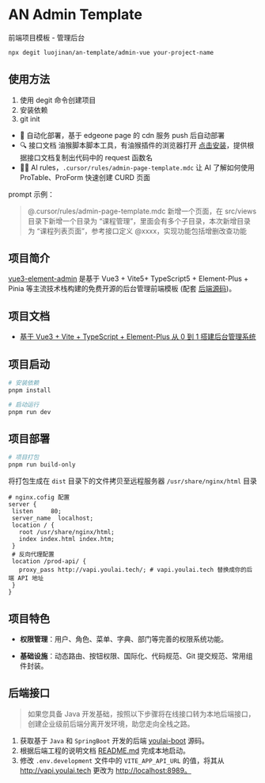 # AN Admin Template

前端项目模板 - 管理后台

```bash
npx degit luojinan/an-template/admin-vue your-project-name
```

## 使用方法

1. 使用 degit 命令创建项目
2. 安装依赖
3. git init

- 🤖 自动化部署，基于 edgeone page 的 cdn 服务 push 后自动部署
- 🔍 接口文档 油猴脚本脚本工具，有油猴插件的浏览器打开 [点击安装](https://raw.gitmirror.com/luojinan/an-monkey-tool/main/dist/an-tools-api.user.js)，提供根据接口文档复制出代码中的 request 函数名
- 🧑‍💻 AI rules，`.cursor/rules/admin-page-template.mdc` 让 AI 了解如何使用 ProTable、ProForm 快速创建 CURD 页面

prompt 示例：

> @.cursor/rules/admin-page-template.mdc 新增一个页面，在 src/views 目录下新增一个目录为 “课程管理”，里面会有多个子目录，本次新增目录为 “课程列表页面”，参考接口定义 @xxxx，实现功能包括增删改查功能

## 项目简介

[vue3-element-admin](https://github.com/youlaitech/vue3-element-admin) 是基于 Vue3 + Vite5+ TypeScript5 + Element-Plus + Pinia 等主流技术栈构建的免费开源的后台管理前端模板 (配套 [后端源码](https://gitee.com/youlaiorg/youlai-boot))。

## 项目文档

- [基于 Vue3 + Vite + TypeScript + Element-Plus 从 0 到 1 搭建后台管理系统](https://juejin.cn/post/7228990409909108793)

## 项目启动

```bash
# 安装依赖
pnpm install

# 启动运行
pnpm run dev
```

## 项目部署

```bash
# 项目打包
pnpm run build-only
```

将打包生成在 `dist` 目录下的文件拷贝至远程服务器 `/usr/share/nginx/html` 目录

```text
# nginx.cofig 配置
server {
 listen     80;
 server_name  localhost;
 location / {
   root /usr/share/nginx/html;
   index index.html index.htm;
 }
 # 反向代理配置
 location /prod-api/ {
   proxy_pass http://vapi.youlai.tech/; # vapi.youlai.tech 替换成你的后端 API 地址
 }
}
```

## 项目特色

- **权限管理**：用户、角色、菜单、字典、部门等完善的权限系统功能。

- **基础设施**：动态路由、按钮权限、国际化、代码规范、Git 提交规范、常用组件封装。

## 后端接口

> 如果您具备 Java 开发基础，按照以下步骤将在线接口转为本地后端接口，创建企业级前后端分离开发环境，助您走向全栈之路。

1. 获取基于 `Java` 和 `SpringBoot` 开发的后端 [youlai-boot](https://gitee.com/youlaiorg/youlai-boot.git) 源码。
2. 根据后端工程的说明文档 [README.md](https://gitee.com/youlaiorg/youlai-boot#%E9%A1%B9%E7%9B%AE%E8%BF%90%E8%A1%8C) 完成本地启动。
3. 修改 `.env.development` 文件中的 `VITE_APP_API_URL` 的值，将其从 <http://vapi.youlai.tech> 更改为 <http://localhost:8989。>
